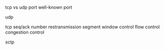 tcp vs udp
port
well-known port

udp

tcp
seq/ack number
restransmission
segment
window control
flow control
congestion control

sctp
